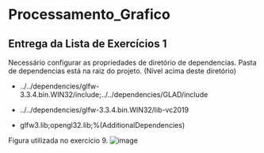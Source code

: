 # Processamento_Grafico

## Entrega da Lista de Exercícios 1 


Necessário configurar as propriedades de diretório de dependencias. Pasta de dependencias está na raiz do projeto. (Nível acima deste diretório)

- ../../dependencies/glfw-3.3.4.bin.WIN32/include;../../dependencies/GLAD/include

- ../../dependencies/glfw-3.3.4.bin.WIN32/lib-vc2019

- glfw3.lib;opengl32.lib;%(AdditionalDependencies)





Figura utilizada no exercício 9.
![image](https://user-images.githubusercontent.com/58199187/160504018-63ea97fa-002d-474c-be7c-f9d7281a0f52.png)
